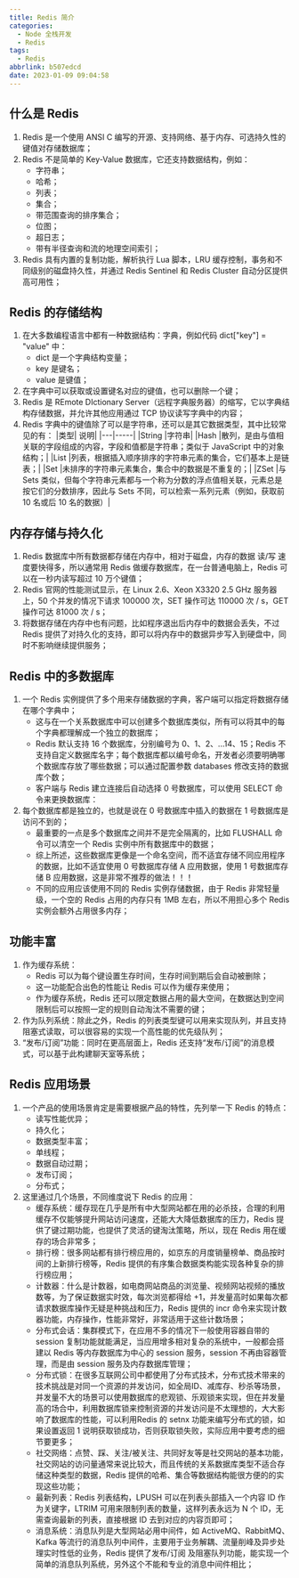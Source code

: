 ```yaml
---
title: Redis 简介
categories:
  - Node 全栈开发
  - Redis
tags:
  - Redis
abbrlink: b507edcd
date: 2023-01-09 09:04:58
---
```


## 什么是 Redis
1. Redis 是一个使用 ANSI C 编写的开源、支持网络、基于内存、可选持久性的键值对存储数据库；
2. Redis 不是简单的 Key-Value 数据库，它还支持数据结构，例如：
    - 字符串；
    - 哈希；
    - 列表；
    - 集合；
    - 带范围查询的排序集合；
    - 位图；
    - 超日志；
    - 带有半径查询和流的地理空间索引；
3. Redis 具有内置的复制功能，解析执行 Lua 脚本，LRU 缓存控制，事务和不同级别的磁盘持久性，并通过 Redis Sentinel 和 Redis Cluster 自动分区提供高可用性；

## Redis 的存储结构
1. 在大多数编程语言中都有一种数据结构：字典，例如代码 dict["key"] = "value" 中：
    - dict 是一个字典结构变量；
    - key 是键名；
    - value 是键值；
2. 在字典中可以获取或设置键名对应的键值，也可以删除一个键；
3. Redis 是 REmote DIctionary Server（远程字典服务器）的缩写，它以字典结构存储数据，并允许其他应用通过 TCP 协议读写字典中的内容；
4. Redis 字典中的键值除了可以是字符串，还可以是其它数据类型，其中比较常见的有：
    |类型|	说明|
    |---|-----|
    |String	|字符串|
    |Hash	|散列，是由与值相关联的字段组成的内容，字段和值都是字符串；类似于 JavaScript 中的对象结构；|
    |List	|列表，根据插入顺序排序的字符串元素的集合，它们基本上是链表；|
    |Set	|未排序的字符串元素集合，集合中的数据是不重复的；|
    |ZSet	|与 Sets 类似，但每个字符串元素都与一个称为分数的浮点值相关联，元素总是按它们的分数排序，因此与 Sets 不同，可以检索一系列元素（例如，获取前 10 名或后 10 名的数据）|


## 内存存储与持久化
1. Redis 数据库中所有数据都存储在内存中，相对于磁盘，内存的数据 读/写 速度要快得多，所以通常用 Redis 做缓存数据库，在一台普通电脑上，Redis 可以在一秒内读写超过 10 万个键值；
2. Redis 官网的性能测试显示，在 Linux 2.6、Xeon X3320 2.5 GHz 服务器上，50 个并发的情况下请求 100000 次，SET 操作可达 110000 次 / s，GET 操作可达 81000 次 / s；
3. 将数据存储在内存中也有问题，比如程序退出后内存中的数据会丢失，不过 Redis 提供了对持久化的支持，即可以将内存中的数据异步写入到硬盘中，同时不影响继续提供服务；


## Redis 中的多数据库
1. 一个 Redis 实例提供了多个用来存储数据的字典，客户端可以指定将数据存储在哪个字典中；
    - 这与在一个关系数据库中可以创建多个数据库类似，所有可以将其中的每个字典都理解成一个独立的数据库；
    - Redis 默认支持 16 个数据库，分别编号为 0、1、2、...14、15；Redis 不支持自定义数据库名字；每个数据库都以编号命名，开发者必须要明确哪个数据库存放了哪些数据；可以通过配置参数 databases 修改支持的数据库个数；
    - 客户端与 Redis 建立连接后自动选择 0 号数据库，可以使用 SELECT 命令来更换数据库：
2. 每个数据库都是独立的，也就是说在 0 号数据库中插入的数据在 1 号数据库是访问不到的；
    - 最重要的一点是多个数据库之间并不是完全隔离的，比如 FLUSHALL 命令可以清空一个 Redis 实例中所有数据库中的数据；
    - 综上所述，这些数据库更像是一个命名空间，而不适宜存储不同应用程序的数据，比如不适宜使用 0 号数据库存储 A 应用数据，使用 1 号数据库存储 B 应用数据，这是非常不推荐的做法！！！
    - 不同的应用应该使用不同的 Redis 实例存储数据，由于 Redis 非常轻量级，一个空的 Redis 占用的内存只有 1MB 左右，所以不用担心多个 Redis 实例会额外占用很多内存；

## 功能丰富
1. 作为缓存系统：
    - Redis 可以为每个键设置生存时间，生存时间到期后会自动被删除；
    - 这一功能配合出色的性能让 Redis 可以作为缓存来使用；
    - 作为缓存系统，Redis 还可以限定数据占用的最大空间，在数据达到空间限制后可以按照一定的规则自动淘汰不需要的键；
2. 作为队列系统：除此之外，Redis 的列表类型键可以用来实现队列，并且支持阻塞式读取，可以很容易的实现一个高性能的优先级队列；
3. “发布/订阅”功能：同时在更高层面上，Redis 还支持“发布/订阅”的消息模式，可以基于此构建聊天室等系统；


## Redis 应用场景
1. 一个产品的使用场景肯定是需要根据产品的特性，先列举一下 Redis 的特点：
    - 读写性能优异；
    - 持久化；
    - 数据类型丰富；
    - 单线程；
    - 数据自动过期；
    - 发布订阅；
    - 分布式；
2. 这里通过几个场景，不同维度说下 Redis 的应用：
    - 缓存系统：缓存现在几乎是所有中大型网站都在用的必杀技，合理的利用缓存不仅能够提升网站访问速度，还能大大降低数据库的压力，Redis 提供了键过期功能，也提供了灵活的键淘汰策略，所以，现在 Redis 用在缓存的场合非常多；
    - 排行榜：很多网站都有排行榜应用的，如京东的月度销量榜单、商品按时间的上新排行榜等，Redis 提供的有序集合数据类构能实现各种复杂的排行榜应用；
    - 计数器：什么是计数器，如电商网站商品的浏览量、视频网站视频的播放数等，为了保证数据实时效，每次浏览都得给 +1，并发量高时如果每次都请求数据库操作无疑是种挑战和压力，Redis 提供的 incr 命令来实现计数器功能，内存操作，性能非常好，非常适用于这些计数场景；
    - 分布式会话：集群模式下，在应用不多的情况下一般使用容器自带的 session 复制功能就能满足，当应用增多相对复杂的系统中，一般都会搭建以 Redis 等内存数据库为中心的 session 服务，session 不再由容器管理，而是由 session 服务及内存数据库管理；
    - 分布式锁：在很多互联网公司中都使用了分布式技术，分布式技术带来的技术挑战是对同一个资源的并发访问，如全局ID、减库存、秒杀等场景，并发量不大的场景可以使用数据库的悲观锁、乐观锁来实现，但在并发量高的场合中，利用数据库锁来控制资源的并发访问是不太理想的，大大影响了数据库的性能，可以利用Redis 的 setnx 功能来编写分布式的锁，如果设置返回 1 说明获取锁成功，否则获取锁失败，实际应用中要考虑的细节要更多；
    - 社交网络：点赞、踩、关注/被关注、共同好友等是社交网站的基本功能，社交网站的访问量通常来说比较大，而且传统的关系数据库类型不适合存储这种类型的数据，Redis 提供的哈希、集合等数据结构能很方便的的实现这些功能；
    - 最新列表：Redis 列表结构，LPUSH 可以在列表头部插入一个内容 ID 作为关键字，LTRIM 可用来限制列表的数量，这样列表永远为 N 个 ID，无需查询最新的列表，直接根据 ID 去到对应的内容页即可；
    - 消息系统：消息队列是大型网站必用中间件，如 ActiveMQ、RabbitMQ、Kafka 等流行的消息队列中间件，主要用于业务解耦、流量削峰及异步处理实时性低的业务，Redis 提供了发布/订阅 及阻塞队列功能，能实现一个简单的消息队列系统，另外这个不能和专业的消息中间件相比；

